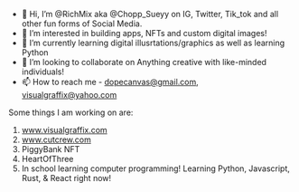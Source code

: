 - 👋 Hi, I’m @RichMix aka @Chopp_Sueyy on IG, Twitter, Tik_tok and all other fun forms of Social Media.
- 👀 I’m interested in building apps, NFTs and custom digital images!
- 🌱 I’m currently learning digital illusrtations/graphics as well as learning Python
- 💞️ I’m looking to collaborate on Anything creative with like-minded individuals!
- 📫 How to reach me - dopecanvas@gmail.com, visualgraffix@yahoo.com

Some things I am working on are:
1) www.visualgraffix.com
2) www.cutcrew.com  
3) PiggyBank NFT
4) HeartOfThree
5) In school learning computer programming! Learning Python, Javascript, Rust, & React right now!

<!---
RichMix/RichMix is a ✨ special ✨ repository because its `README.md` (this file) appears on your GitHub profile.
You can click the Preview link to take a look at your changes.
--->
